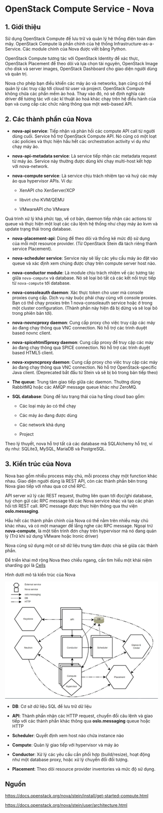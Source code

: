 # OpenStack Compute Service - Nova

## 1. Giới thiệu

Sử dụng OpenStack Compute để lưu trữ và quản lý hệ thống điện toán đám mây. OpenStack Compute là phần chính của hệ thống Infrastructure-as-a-Service. Các module chính của Nova được viết bằng Python.

OpenStack Compute tương tác với OpenStack Identity để xác thực, OpenStack Placement để theo dõi và lựa chọn tài nguyên, OpenStack Image cho disk và server images, OpenStack Dashboard cho giao diện người dùng và quản trị. 

Nova cho phép bạn điều khiển các máy ảo và networks, bạn cũng có thể quản lý các truy cập tới cloud từ user và project. OpenStack Compute không chứa các phần mềm ảo hoá. Thay vào đó, nó sẽ định nghĩa các driver để tương tác với các kĩ thuật ảo hoá khác chạy trên hệ điều hành của bạn và cung cấp các chức năng thông qua một web-based API.

## 2. Các thành phần của Nova

- **nova-api service**: Tiếp nhận và phản hồi các compute API call từ người dùng cuối. Service hỗ trợ OpenStack Compute API. Nó cũng có một loạt các policies và thực hiện hầu hết các orchestration activity ví dụ như chạy máy ảo.

- **nova-api-metadata service**: Là service tiếp nhận các metadata request từ máy ảo. Service này thường được dùng khi chạy multi-host kết hợp với nova-network.

- **nova-compute service**: Là service chịu trách nhiệm tạo và huỷ các máy ảo qua hypervisor APIs. Ví dụ:

	- XenAPI cho XenServer/XCP
	
	- libvirt cho KVM/QEMU
	
	- VMwareAPI cho VMware
	
Quá trình xử lý khá phức tạp, về cơ bản, daemon tiếp nhận các actions từ queue và thực hiện một loạt các câu lệnh hệ thống như chạy máy ảo kvm và update trạng thái trong database.

- **nova-placement-api**: Dùng để theo dõi và thống kê mức độ sử dụng của mỗi một resource provider. (Từ OpenStack Stein đã tách riêng thành service Placement).

- **nova-scheduler service**: Service này sẽ lấy các yêu cầu máy ảo đặt vào queue và xác định xem chúng được chạy trên compute server host nào.

- **nova-conductor module**: Là module chịu trách nhiệm về các tương tác giữa `nova-compute` và database. Nó sẽ loại bỏ tất cả các kết nối trực tiếp từ `nova-compute` tới database.

- **nova-consoleauth daemon**: Xác thực token cho user mà console proxies cung cấp. Dịch vụ này buộc phải chạy cùng với console proxies. Bạn có thể chạy proxies trên 1 nova-consoleauth service hoặc ở trong một cluster configuration. (Thành phần này hiện đã bị dừng và sẽ loại bỏ trong phiên bản tới).

- **nova-novncproxy daemon**: Cung cấp proxy cho việc truy cập các máy ảo đang chạy thông qua VNC connection. Nó hỗ trợ các trình duyệt based novnc client.

- **nova-spicehtml5proxy daemon**: Cung cấp proxy để truy cập các máy ảo đang chạy thông qua SPICE connection. Nó hỗ trợ các trình duyệt based HTML5 client.

- **nova-xvpvncproxy daemon**: Cung cấp proxy cho việc truy cập các máy ảo đang chạy thông qua VNC connection. Nó hỗ trợ OpenStack-specific Java client. (Deprecated bắt đầu từ Stein và sẽ bị bỏ trong bản tiếp theo)

- **The queue**: Trung tâm giao tiếp giữa các daemon. Thường dùng RabbitMQ hoặc các AMQP message queue khác như ZeroMQ.

- **SQL database**: Dùng để lưu trạng thái của hạ tầng cloud bao gồm:

	- Các loại máy ảo có thể chạy
	
	- Các máy ảo đang được dùng
	
	- Các network khả dụng
	
	- Project
	
Theo lý thuyết, nova hỗ trợ tất cả các database mà SQLAlchemy hỗ trợ, ví dụ như: SQLite3, MySQL, MariaDB và PostgreSQL.

## 3. Kiến trúc của Nova

Nova bao gồm nhiều process máy chủ, mỗi process chạy một function khác nhau. Giao diện người dùng là REST API, còn các thành phần bên trong Nova giao tiếp với nhau qua cơ chế RPC.

API server xử lý các REST request, thường liên quan tới đọc/ghi database, tuỳ chọn gửi các RPC message tới các Nova service khác và tạo các phản hồi tới REST call. RPC message được thực hiện thông qua thư viện **oslo.messaging**.

Hầu hết các thành phần chính của Nova có thể nằm trên nhiều máy chủ khác nhau, và có một manager để lắng nghe các RPC message. Ngoại trừ **nova-compute**, là một tiến trình đơn chạy trên hypervisor mà nó đang quản lý (Trừ khi sử dụng VMware hoặc Ironic driver)

Nova cũng sử dụng một cơ sở dữ liệu trung tâm được chia sẻ giữa các thành phần.

Để triển khai mở rộng Nova theo chiều ngang, cần tìm hiểu một khái niệm sharding gọi là [Cells](https://docs.openstack.org/nova/stein/user/cells.html)

Hình dưới mô tả kiến trúc của Nova

<img src="img/01.jpg">

- **DB**: Cơ sở dữ liệu SQL để lưu trữ dữ liệu

- **API**: Thành phần nhận các HTTP request, chuyển đổi câu lệnh và giao tiếp với các thành phần khác thông qua **oslo.messaging** queue hoặc HTTP

- **Scheduler**: Quyết định xem host nào chứa instance nào

- **Compute**: Quản lý giao tiếp với hypervisor và máy ảo

- **Conductor**: Xử lý các yêu cầu cần phối hợp (build/resize), hoạt động như một database proxy, hoặc xử lý chuyển đổi đối tượng.

- **Placement**: Theo dõi resource provider inventories và mức độ sử dụng.

## Nguồn 

https://docs.openstack.org/nova/stein/install/get-started-compute.html

https://docs.openstack.org/nova/stein/user/architecture.html